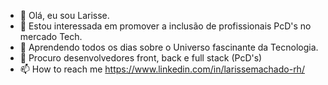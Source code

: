- 👋 Olá, eu sou Larisse.
- 👀 Estou interessada em promover a inclusão de profissionais PcD's no mercado Tech.
- 🌱 Aprendendo todos os dias sobre o Universo fascinante da Tecnologia.
- 💞️ Procuro desenvolvedores front, back e full stack (PcD's)
- 📫 How to reach me https://www.linkedin.com/in/larissemachado-rh/

<!---
larissemac/larissemac is a ✨ special ✨ repository because its `README.md` (this file) appears on your GitHub profile.
You can click the Preview link to take a look at your changes.
--->
